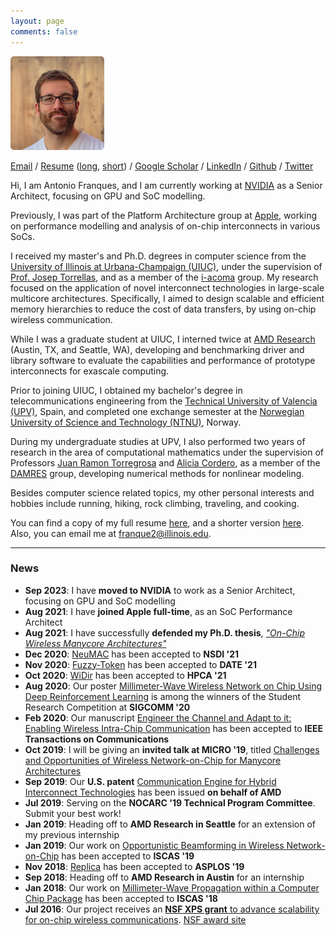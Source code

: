 ```yaml
---
layout: page
comments: false
---
```


<div class="index_header_space"></div>
<img class="profile_picture" src="/img/profile_picture.png" alt="Profile picture">

[Email](mailto:franque2@illinois.edu)  /  [Resume](full_resume) ([long](docs/resume_long_antonio_franques.pdf), [short](docs/resume_short_antonio_franques.pdf))  / [Google Scholar](https://scholar.google.com/citations?user=0SIrK0MAAAAJ&hl=en)  /  [LinkedIn](https://www.linkedin.com/in/afranques/)  /  [Github](https://github.com/afranques)  /  [Twitter](https://twitter.com/a_franques)

Hi, I am Antonio Franques, and I am currently working at [NVIDIA](https://www.nvidia.com/) as a Senior Architect, focusing on GPU and SoC modelling.

Previously, I was part of the Platform Architecture group at [Apple](https://www.apple.com/), working on performance modelling and analysis of on-chip interconnects in various SoCs.

I received my master's and Ph.D. degrees in computer science from the [University of Illinois at Urbana-Champaign (UIUC)](https://illinois.edu/), under the supervision of [Prof. Josep Torrellas](http://iacoma.cs.uiuc.edu/josep/torrellas.html), and as a member of the [i-acoma](http://iacoma.cs.uiuc.edu/) group. My research focused on the application of novel interconnect technologies in large-scale multicore architectures. Specifically, I aimed to design scalable and efficient memory hierarchies to reduce the cost of data transfers, by using on-chip wireless communication. <br clear="left" />

While I was a graduate student at UIUC, I interned twice at [AMD Research](https://www.amd.com/en/corporate/research.html) (Austin, TX, and Seattle, WA), developing and benchmarking driver and library software to evaluate the capabilities and performance of prototype interconnects for exascale computing.

Prior to joining UIUC, I obtained my bachelor's degree in telecommunications engineering from the [Technical University of Valencia (UPV)](http://www.upv.es/index-en.html), Spain, and completed one exchange semester at the [Norwegian University of Science and Technology (NTNU)](https://www.ntnu.edu/), Norway. 

During my undergraduate studies at UPV, I also performed two years of research in the area of computational mathematics under the supervision of Professors [Juan Ramon Torregrosa](https://damres.webs.upv.es/?page_id=946) and [Alicia Cordero](https://damres.webs.upv.es/?page_id=944), as a member of the [DAMRES](https://damres.webs.upv.es/?lang=en) group, developing numerical methods for nonlinear modeling. 

Besides computer science related topics, my other personal interests and hobbies include running, hiking, rock climbing, traveling, and cooking.

You can find a copy of my full resume [here](docs/resume_long_antonio_franques.pdf), and a shorter version [here](docs/resume_short_antonio_franques.pdf). Also, you can email me at [franque2@illinois.edu](mailto:franque2@illinois.edu).

---
### News
- **Sep 2023**: I have **moved to NVIDIA** to work as a Senior Architect, focusing on GPU and SoC modelling
- **Aug 2021**: I have **joined Apple full-time**, as an SoC Performance Architect
- **Aug 2021**: I have successfully **defended my Ph.D. thesis**, *["On-Chip Wireless Manycore Architectures"](/docs/phd_dissertation.pdf)*
- **Dec 2020**: [NeuMAC](/docs/Neumac_NSDI_2021.pdf) has been accepted to **NSDI '21**
- **Nov 2020**: [Fuzzy-Token](/docs/Fuzzy_Token_DATE_2021.pdf) has been accepted to **DATE '21**
- **Oct 2020**: [WiDir](/docs/WiDir_HPCA_2021.pdf) has been accepted to **HPCA '21**
- **Aug 2020**: Our poster [Millimeter-Wave Wireless Network on Chip Using Deep Reinforcement Learning](http://sjog2.web.engr.illinois.edu/images/papers/poster_sigcomm20_paper.pdf) is among the winners of the Student Research Competition at **SIGCOMM '20**
- **Feb 2020**: Our manuscript [Engineer the Channel and Adapt to it: Enabling Wireless Intra-Chip Communication](/docs/timoneda_engineer_the_channel.pdf) has been accepted to **IEEE Transactions on Communications**
- **Oct 2019**: I will be giving an **invited talk at MICRO '19**, titled [Challenges and Opportunities of Wireless Network-on-Chip for Manycore Architectures](/docs/nocarc2019_antonio_franques.pdf)
- **Sep 2019**: Our **U.S. patent** [Communication Engine for Hybrid Interconnect Technologies](https://patents.google.com/patent/US20210097014A1) has been issued **on behalf of AMD**
- **Jul 2019**: Serving on the **NOCARC '19 Technical Program Committee**. Submit your best work!
- **Jan 2019**: Heading off to **AMD Research in Seattle** for an extension of my previous internship
- **Jan 2019**: Our work on [Opportunistic Beamforming in Wireless Network-on-Chip](/docs/ISCAS_2019_Opportunistic_Beamforming.pdf) has been accepted to **ISCAS '19**
- **Nov 2018**: [Replica](/docs/ASPLOS_2019_Replica.pdf) has been accepted to **ASPLOS '19**
- **Sep 2018**: Heading off to **AMD Research in Austin** for an internship
- **Jan 2018**: Our work on [Millimeter-Wave Propagation within a Computer Chip Package](/docs/ISCAS_2018_CompPackage.pdf) has been accepted to **ISCAS '18**
- **Jul 2016**: Our project receives an [**NSF XPS grant** to advance scalability for on-chip wireless communications](https://grainger.illinois.edu/news/17894). [NSF award site](https://www.nsf.gov/awardsearch/showAward?AWD_ID=1629431&ActiveAwards=true&ExpiredAwards=true)
